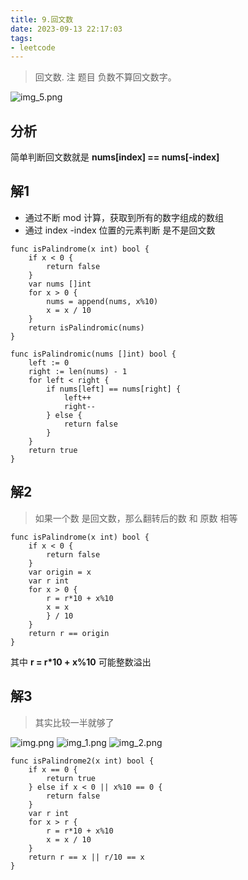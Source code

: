```yaml
---
title: 9.回文数
date: 2023-09-13 22:17:03
tags:
- leetcode 
---
```




> 回文数. 注 题目 负数不算回文数字。

![img_5.png](..%2Fimages%2Fcover%2Fimg_5.png)

## 分析

简单判断回文数就是 **nums[index] == nums[-index]** 
<!--more-->

## 解1

- 通过不断 mod 计算，获取到所有的数字组成的数组
- 通过 index -index 位置的元素判断 是不是回文数

```shell
func isPalindrome(x int) bool {
	if x < 0 {
		return false
	}
	var nums []int
	for x > 0 {
		nums = append(nums, x%10)
		x = x / 10
	}
	return isPalindromic(nums)
}

func isPalindromic(nums []int) bool {
	left := 0
	right := len(nums) - 1
	for left < right {
		if nums[left] == nums[right] {
			left++
			right--
		} else {
			return false
		}
	}
	return true
}
```

## 解2

> 如果一个数 是回文数，那么翻转后的数 和 原数 相等

```shell
func isPalindrome(x int) bool {
	if x < 0 {
		return false
	}
	var origin = x
	var r int
	for x > 0 {
		r = r*10 + x%10
		x = x
		} / 10
	}
	return r == origin
}
```

其中 **r = r*10 + x%10** 可能整数溢出

## 解3

> 其实比较一半就够了

![img.png](..%2Fimages%2Fimg.png)
![img_1.png](..%2Fimages%2Fimg_1.png)
![img_2.png](..%2Fimages%2Fimg_2.png)

```shell
func isPalindrome2(x int) bool {
	if x == 0 {
		return true
	} else if x < 0 || x%10 == 0 {
		return false
	}
	var r int
	for x > r {
		r = r*10 + x%10
		x = x / 10
	}
	return r == x || r/10 == x
}
```

